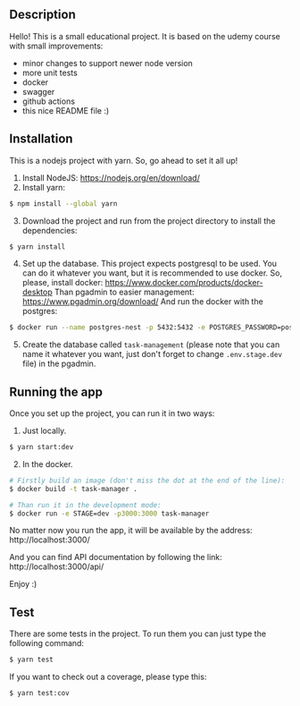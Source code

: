 ## Description

Hello! This is a small educational project. It is based on the udemy course with small improvements:
* minor changes to support newer node version 
* more unit tests
* docker
* swagger
* github actions
* this nice README file :) 

## Installation

This is a nodejs project with yarn. So, go ahead to set it all up!

1. Install NodeJS: https://nodejs.org/en/download/
2. Install yarn: 

```bash
$ npm install --global yarn
```

3. Download the project and run from the project directory to install the dependencies:

```bash
$ yarn install
```

4. Set up the database. This project expects postgresql to be used. You can do it whatever you want, but it is recommended to use docker. 
So, please, install docker: https://www.docker.com/products/docker-desktop
Than pgadmin to easier management: https://www.pgadmin.org/download/
And run the docker with the postgres:

```bash
$ docker run --name postgres-nest -p 5432:5432 -e POSTGRES_PASSWORD=postgres -d postgres
```
5. Create the database called `task-management` (please note that you can name it whatever you want, just don't forget to change `.env.stage.dev` file) in the pgadmin.


## Running the app

Once you set up the project, you can run it in two ways:

1. Just locally.

```bash
$ yarn start:dev
```

2. In the docker.
```bash
# Firstly build an image (don't miss the dot at the end of the line):
$ docker build -t task-manager .

# Than run it in the development mode:
$ docker run -e STAGE=dev -p3000:3000 task-manager
```

No matter now you run the app, it will be available by the address:
http://localhost:3000/

And you can find API documentation by following the link:
http://localhost:3000/api/

Enjoy :) 

## Test
There are some tests in the project. To run them you can just type the following command:

```bash
$ yarn test
```

If you want to check out a coverage, please type this:
```bash
$ yarn test:cov
```
